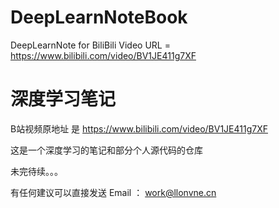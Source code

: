 # DeepLearnNoteBook
DeepLearnNote for BiliBili Video URL = https://www.bilibili.com/video/BV1JE411g7XF

# 深度学习笔记 
B站视频原地址 是 https://www.bilibili.com/video/BV1JE411g7XF

这是一个深度学习的笔记和部分个人源代码的仓库

未完待续。。。

有任何建议可以直接发送 Email ： work@llonvne.cn
